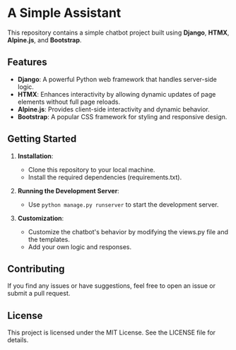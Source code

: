 # A Simple Assistant

This repository contains a simple chatbot project built using **Django**, **HTMX**, **Alpine.js**, and **Bootstrap**.

## Features

- **Django**: A powerful Python web framework that handles server-side logic.
- **HTMX**: Enhances interactivity by allowing dynamic updates of page elements without full page reloads.
- **Alpine.js**: Provides client-side interactivity and dynamic behavior.
- **Bootstrap**: A popular CSS framework for styling and responsive design.

## Getting Started

1. **Installation**:
   - Clone this repository to your local machine.
   - Install the required dependencies (requirements.txt).

2. **Running the Development Server**:
   - Use `python manage.py runserver` to start the development server.

3. **Customization**:
   - Customize the chatbot's behavior by modifying the views.py file and the templates.
   - Add your own logic and responses.

## Contributing

If you find any issues or have suggestions, feel free to open an issue or submit a pull request.

## License

This project is licensed under the MIT License. See the LICENSE file for details.
